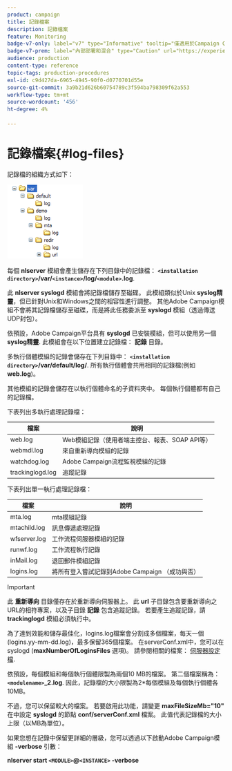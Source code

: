 ```yaml
---
product: campaign
title: 記錄檔案
description: 記錄檔案
feature: Monitoring
badge-v7-only: label="v7" type="Informative" tooltip="僅適用於Campaign Classic v7"
badge-v7-prem: label="內部部署和混合" type="Caution" url="https://experienceleague.adobe.com/docs/campaign-classic/using/installing-campaign-classic/architecture-and-hosting-models/hosting-models-lp/hosting-models.html?lang=zh-Hant" tooltip="僅適用於內部部署和混合部署"
audience: production
content-type: reference
topic-tags: production-procedures
exl-id: c9d427da-6965-4945-90f0-d0770701d55e
source-git-commit: 3a9b21d626b60754789c3f594ba798309f62a553
workflow-type: tm+mt
source-wordcount: '456'
ht-degree: 4%

---
```


# 記錄檔案{#log-files}



記錄檔的組織方式如下：

![](assets/d_ncs_directory.png)

每個 **nlserver** 模組會產生儲存在下列目錄中的記錄檔： **`<installation directory>`/var/`<instance>`/log/`<module>`.log**.

此 **nlserver syslogd** 模組會將記錄檔儲存至磁碟。 此模組類似於Unix **syslog精靈**，但已針對Unix和Windows之間的相容性進行調整。 其他Adobe Campaign模組不會將其記錄檔儲存至磁碟，而是將此任務委派至 **syslogd** 模組（透過傳送UDP封包）。

依預設，Adobe Campaign平台具有 **syslogd** 已安裝模組，但可以使用另一個 **syslog精靈**. 此模組會在以下位置建立記錄檔： **記錄** 目錄。

多執行個體模組的記錄會儲存在下列目錄中： **`<installation directory>`/var/default/log/**. 所有執行個體會共用相同的記錄檔(例如 **web.log**)。

其他模組的記錄會儲存在以執行個體命名的子資料夾中。 每個執行個體都有自己的記錄檔。

下表列出多執行處理記錄檔：

| 檔案 | 說明 |
|---|---|
| web.log | Web模組記錄（使用者端主控台、報表、SOAP API等） |
| webmdl.log | 來自重新導向模組的記錄 |
| watchdog.log | Adobe Campaign流程監視模組的記錄 |
| trackinglogd.log | 追蹤記錄 |

下表列出單一執行處理記錄檔：

| 檔案 | 說明 |
|---|---|
| mta.log | mta模組記錄 |
| mtachild.log | 訊息傳遞處理記錄 |
| wfserver.log | 工作流程伺服器模組的記錄 |
| runwf.log | 工作流程執行記錄 |
| inMail.log | 退回郵件模組記錄 |
| logins.log | 將所有登入嘗試記錄到Adobe Campaign （成功與否） |

>[!IMPORTANT]
>
>此 **重新導向** 目錄僅存在於重新導向伺服器上。 此 **url** 子目錄包含要重新導向之URL的相符專案，以及子目錄 **記錄** 包含追蹤記錄。 若要產生追蹤記錄，請 **trackinglogd** 模組必須執行中。

為了達到效能和儲存最佳化，logins.log檔案會分割成多個檔案，每天一個(logins.yy-mm-dd.log)，最多保留365個檔案。 在serverConf.xml中，您可以在syslogd (**maxNumberOfLoginsFiles** 選項)。 請參閱相關的檔案： [伺服器設定檔](../../installation/using/the-server-configuration-file.md#syslogd).

依預設，每個模組和每個執行個體限製為兩個10 MB的檔案。 第二個檔案稱為： **`<modulename>`_2.log**. 因此，記錄檔的大小限製為2&#42;每個模組及每個執行個體各10MB。

不過，您可以保留較大的檔案。 若要啟用此功能，請變更 **maxFileSizeMb=&quot;10&quot;** 在中設定 **syslogd** 的節點 **conf/serverConf.xml** 檔案。 此值代表記錄檔的大小上限（以MB為單位）。

如果您想在記錄中保留更詳細的層級，您可以透過以下啟動Adobe Campaign模組 **-verbose** 引數：

**nlserver start `<MODULE>`@`<INSTANCE>` -verbose**
